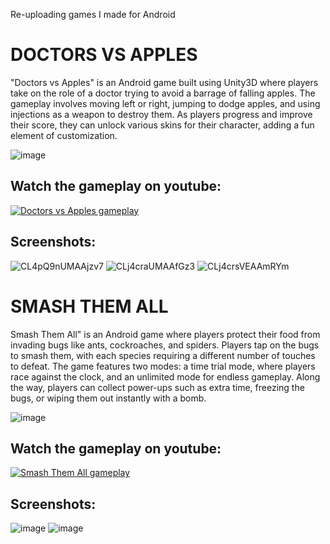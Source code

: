 Re-uploading games I made for Android

# DOCTORS VS APPLES
"Doctors vs Apples" is an Android game built using Unity3D where players take on the role of a doctor trying to avoid a barrage of falling apples. The gameplay involves moving left or right, jumping to dodge apples, and using injections as a weapon to destroy them. As players progress and improve their score, they can unlock various skins for their character, adding a fun element of customization.

![image](https://github.com/user-attachments/assets/34758fc2-ae25-4013-a842-da7b39c19f4c)

## Watch the gameplay on youtube: 

[![Doctors vs Apples gameplay](https://img.youtube.com/vi/xZEYU3Y-uYY/0.jpg)](https://www.youtube.com/watch?v=xZEYU3Y-uYY)

## Screenshots:

![CL4pQ9nUMAAjzv7](https://github.com/user-attachments/assets/83c4125f-0555-436f-9dda-24fe8bfafad0)
![CLj4craUMAAfGz3](https://github.com/user-attachments/assets/b5789195-6ca5-4114-825c-5f89ad1ef2d2)
![CLj4crsVEAAmRYm](https://github.com/user-attachments/assets/c9241747-fd92-46f5-9777-517a9910e2eb)


# SMASH THEM ALL
Smash Them All" is an Android game where players protect their food from invading bugs like ants, cockroaches, and spiders. Players tap on the bugs to smash them, with each species requiring a different number of touches to defeat. The game features two modes: a time trial mode, where players race against the clock, and an unlimited mode for endless gameplay. Along the way, players can collect power-ups such as extra time, freezing the bugs, or wiping them out instantly with a bomb.

![image](https://github.com/user-attachments/assets/4e660cc9-8ed4-403c-9a62-ff1f9b65aee9)

## Watch the gameplay on youtube: 
[![Smash Them All gameplay](https://img.youtube.com/vi/DQbv4xGuLpg/0.jpg)](https://www.youtube.com/watch?v=DQbv4xGuLpg)


## Screenshots: 

![image](https://github.com/user-attachments/assets/c9f0b67a-9664-4de2-a462-bdd6cb034225)
![image](https://github.com/user-attachments/assets/bb26c6b9-cca9-48e4-a04a-e64c2f274176)
